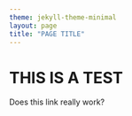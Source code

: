 ```yaml
---
theme: jekyll-theme-minimal
layout: page
title: "PAGE TITLE"
---
```

# THIS IS A TEST

Does this link really work?
